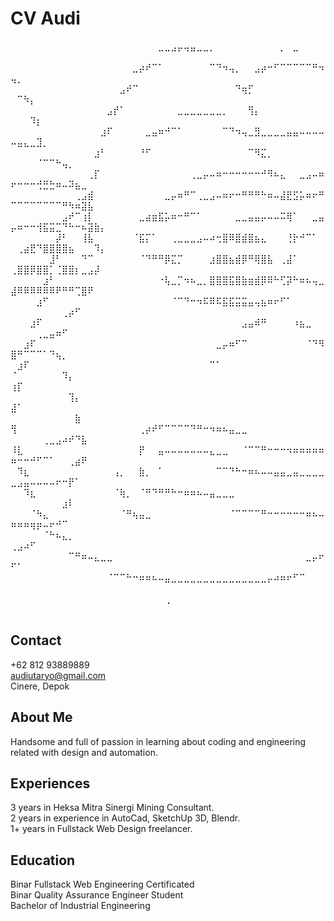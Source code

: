 # CV Audi
⠀⠀⠀⠀⠀⠀⠀⠀⠀⠀⠀⠀⠀⠀⠀⠀⠀⠀⠀⠀⠀⠀⠀⣀⣀⣠⡤⢤⣤⣀⣀⡀⠀⠀⠀⠀⠀⠀⠀⠀⠀⠀⡀⠀⣀⠀⠀⠀⠀⠀⠀⠀⠀⠀⠀⠀⠀⠀⠀⠀⠀⠀⠀⠀
⠀⠀⠀⠀⠀⠀⠀⠀⠀⠀⠀⠀⠀⠀⠀⠀⠀⠀⠀⣀⡴⠞⠉⠁⠀⠀⠀⠀⠀⠀⠀⠉⠙⠲⢤⡀⠀⠀⣠⡴⠒⠋⠉⠉⠉⠉⠉⠛⠲⢤⡀⠀⠀⠀⠀⠀⠀⠀⠀⠀⠀⠀⠀⠀
⠀⠀⠀⠀⠀⠀⠀⠀⠀⠀⠀⠀⠀⠀⠀⠀⠀⣠⠞⠉⠀⠀⠀⠀⠀⠀⠀⠀⠀⠀⠀⠀⠀⠀⠀⠙⢶⡋⠀⠀⠀⠀⠀⠀⠀⠀⠀⠀⠀⠀⠉⠳⡄⠀⠀⠀⠀⠀⠀⠀⠀⠀⠀⠀
⠀⠀⠀⠀⠀⠀⠀⠀⠀⠀⠀⠀⠀⠀⠀⣠⡞⠁⠀⠀⠀⠀⠀⠀⠀⠀⣀⣀⣀⣀⣀⣀⣀⡀⠀⠀⠀⢻⡄⠀⠀⠀⠀⠀⠀⠀⠀⠀⠀⠀⠀⠀⠹⡆⠀⠀⠀⠀⠀⠀⠀⠀⠀⠀
⠀⠀⠀⠀⠀⠀⠀⠀⠀⠀⠀⠀⠀⠀⣰⠏⠀⠀⠀⠀⠀⣀⣤⠶⠚⠉⠁⠀⠀⠀⠀⠀⠀⠉⠙⠲⢤⣀⣻⣀⣀⣀⣀⣤⣤⠤⠤⠤⠤⠤⣤⣄⣀⣹⡀⠀⠀⠀⠀⠀⠀⠀⠀⠀
⠀⠀⠀⠀⠀⠀⠀⠀⠀⠀⠀⠀⠀⣰⠃⠀⠀⠀⠀⠀⠘⠋⠀⠀⠀⠀⠀⠀⠀⠀⠀⠀⠀⠀⠀⠀⠀⠉⠻⣍⡀⠀⠀⠀⠀⠀⠀⠀⠀⠀⠀⠀⠀⠈⠉⠉⠓⢤⡀⠀⠀⠀⠀⠀
⠀⠀⠀⠀⠀⠀⠀⠀⠀⠀⠀⠀⢀⡏⠀⠀⠀⠀⠀⠀⠀⠀⠀⠀⠀⠀⠀⠀⢀⣀⡤⠤⠶⠒⠒⠒⠒⠒⠒⠚⠻⠦⣄⠀⠀⣀⣠⠤⠶⠖⠒⠒⠒⢚⣛⣓⠶⠤⠽⣦⣀⠀⠀⠀
⠀⠀⠀⠀⠀⠀⠀⠀⠀⠀⢀⣠⣾⠀⠀⠀⠀⠀⠀⠀⠀⠀⠀⠀⣀⡤⠶⠛⠉⢀⣀⣠⠤⠶⠖⠒⠛⠛⠛⠓⠶⠤⣼⣟⣫⡥⠶⠖⠛⠉⠉⠉⠉⠉⠉⠉⠉⠛⠳⠶⣽⣧⠀⠀
⠀⠀⠀⠀⠀⠀⠀⠀⣠⠞⠉⢰⡇⠀⠀⠀⠀⠀⠀⠀⣀⣴⣶⣯⡥⠶⠒⠛⠉⠁⠀⠀⠀⠀⠀⣀⣀⣤⣤⡤⠤⠤⠭⢿⠁⠀⠀⣀⣤⡤⠶⠒⠒⢺⣯⣭⣉⠙⠓⠒⠦⣽⣷⡄
⠀⠀⠀⠀⠀⠀⠀⡼⠃⠀⠀⢸⣧⠀⠀⠀⠀⠀⠀⠈⣯⡍⠁⠀⠀⢀⣀⣀⣀⣠⠤⠴⢒⣿⠿⣿⣾⣿⣦⣄⠀⠀⠀⢘⡗⠚⠉⠁⠀⠀⢀⣴⣟⠙⣿⣿⣿⣿⣦⠀⠀⠀⠹⡄
⠀⠀⠀⠀⠀⠀⣸⠃⠀⠀⠀⠙⠉⠀⠀⠀⠀⠀⠀⠀⠈⠙⠛⠛⡿⣍⡉⠀⠀⠀⠀⣰⣿⣿⣦⣾⡿⠛⢿⣿⣧⠀⢀⣼⠁⠀⠀⠀⠀⢀⣿⣿⡿⣿⣿⡁⢈⣿⣿⡆⣀⣠⡼⠀
⠀⠀⠀⠀⠀⣰⠃⠀⠀⠀⠀⠀⠀⠀⠀⠀⠀⠀⠀⠀⠀⠀⠀⠐⢧⣀⡉⠲⠦⣀⡀⣿⣿⣿⣯⣿⣷⣶⣾⡿⠿⠓⢋⡽⠓⠶⠦⢤⣀⣼⠿⠿⠿⠿⠿⠿⠟⠛⠛⢉⣿⠟⠀⠀
⠀⠀⠀⠀⣰⠋⠀⠀⠀⠀⠀⠀⠀⠀⠀⠀⠀⠀⠀⠀⠀⠀⠀⠀⠀⠈⠉⠙⠒⠲⠯⠿⠯⣯⣯⣭⣭⣤⢤⣦⠶⠖⠋⠁⠀⠀⠀⠀⠀⠀⠀⠀⠀⠀⠀⠀⠀⢀⡴⠋⠀⠀⠀⠀
⠀⠀⠀⣰⠏⠀⠀⠀⠀⠀⠀⠀⠀⠀⠀⠀⠀⠀⠀⠀⠀⠀⠀⠀⠀⠀⠀⠀⠀⠀⠀⠀⠀⠀⠀⠀⣠⣤⠾⠛⠀⠀⠀⠀⠰⣦⣀⠀⠀⠀⠀⠀⠀⢀⣀⣤⠶⠋⠀⠀⠀⠀⠀⠀
⠀⠀⣰⠏⠀⠀⠀⠀⠀⠀⠀⠀⠀⠀⠀⠀⠀⠀⠀⠀⠀⠀⠀⠀⠀⠀⠀⠀⠀⠀⠀⠀⣀⡤⠶⠋⠉⠀⠀⠀⠀⠀⠀⠀⠀⠀⠈⠙⠻⣿⠛⠉⠉⠉⠁⠙⢦⡀⠀⠀⠀⠀⠀⠀
⠀⣰⠏⠀⠀⠀⠀⠀⠀⠀⠀⠀⠀⠀⠀⠀⠀⠀⠀⠀⠀⠀⠀⠀⠀⠀⠀⠀⠀⠀⠀⠉⠁⠀⠀⠀⠀⠀⠀⠀⠀⠀⠀⠀⠀⠀⠀⠀⠀⠈⠀⠀⠀⠀⠀⠀⠀⠹⡄⠀⠀⠀⠀⠀
⢰⡏⠀⠀⠀⠀⠀⠀⠀⠀⠀⠀⠀⠀⠀⠀⠀⠀⠀⠀⠀⠀⠀⠀⠀⠀⠀⠀⠀⠀⠀⠀⠀⠀⠀⠀⠀⠀⠀⠀⠀⠀⠀⠀⠀⠀⠀⠀⠀⠀⠀⠀⠀⠀⠀⠀⠀⠀⢹⡄⠀⠀⠀⠀
⣼⠁⠀⠀⠀⠀⠀⠀⠀⠀⠀⠀⠀⠀⠀⠀⠀⠀⠀⠀⠀⠀⠀⠀⠀⠀⠀⠀⠀⠀⠀⠀⠀⠀⠀⠀⠀⠀⠀⠀⠀⠀⠀⠀⠀⠀⠀⠀⠀⠀⠀⠀⠀⠀⠀⠀⠀⠀⠀⣷⠀⠀⠀⠀
⢻⠀⠀⠀⠀⠀⠀⠀⠀⠀⠀⠀⠀⠀⠀⠀⠀⠀⠀⠀⢀⡴⠞⠋⠉⠉⠉⠉⠙⠛⠒⠲⠶⠦⣤⣀⣀⠀⠀⠀⠀⠀⠀⠀⠀⠀⠀⠀⠀⠀⠀⠀⠀⠀⢀⣀⣠⠴⠞⠙⣧⠀⠀⠀
⠸⣇⠀⠀⠀⠀⠀⠀⠀⠀⠀⠀⠀⠀⠀⠀⠀⠀⠀⠀⡟⠀⠀⣤⠤⠤⠤⠤⠤⠤⠤⣄⣀⣀⠀⠀⠈⠉⠉⠛⠒⠒⠒⠲⠶⠶⠶⠶⠶⠶⠒⠒⠚⠋⠉⠁⠀⠀⢀⣴⠟⠀⠀⠀
⠀⠹⣆⠀⠀⠀⠀⠀⠀⠀⠀⠀⠀⠀⠀⠀⢠⡀⠀⠀⣷⡀⠀⠁⠀⠀⠀⠀⠀⠀⠀⠀⠉⠉⠙⠓⠒⠶⠦⠤⠤⣤⣤⣀⣤⣀⣀⣀⣀⣀⣠⣤⠤⠤⠤⠤⠖⠒⡟⠁⠀⠀⠀⠀
⠀⠀⠹⣆⠀⠀⠀⠀⠀⠀⠀⠀⠀⠀⠀⠀⠈⢷⡀⠀⠈⠛⠙⠛⠛⠓⠒⠶⠶⠦⠤⣤⣀⣀⣀⠀⠀⠀⠀⠀⠀⠀⠀⠀⠀⠀⠀⠀⠀⠀⠀⠀⠀⠀⠀⠀⠀⣰⠇⠀⠀⠀⠀⠀
⠀⠀⠀⠈⠳⣄⠀⠀⠀⠀⠀⠀⠀⠀⠀⠀⠀⠈⠛⢦⣤⣀⠀⠀⠀⠀⠀⠀⠀⠀⠀⠀⠀⠀⠈⠉⠉⠉⠉⠛⠒⠒⠒⠒⠒⠒⠶⠦⠤⠶⠶⠶⢶⡶⠤⠖⠚⠉⠀⠀⠀⠀⠀⠀
⠀⠀⠀⠀⠀⠈⠓⠦⣄⡀⠀⠀⠀⠀⠀⠀⠀⠀⠀⠀⠀⠀⠀⠀⠀⠀⠀⠀⠀⠀⠀⠀⠀⠀⠀⠀⠀⠀⠀⠀⠀⠀⠀⠀⠀⠀⠀⠀⠀⢀⣠⠴⠋⠀⠀⠀⠀⠀⠀⠀⠀⠀⠀⠀
⠀⠀⠀⠀⠀⠀⠀⠀⠀⠉⠛⠶⠤⣄⣀⣀⠀⠀⠀⠀⠀⠀⠀⠀⠀⠀⠀⠀⠀⠀⠀⠀⠀⠀⠀⠀⠀⠀⠀⠀⠀⠀⠀⠀⠀⠀⣀⡤⠖⠋⠁⠀⠀⠀⠀⠀⠀⠀⠀⠀⠀⠀⠀⠀
⠀⠀⠀⠀⠀⠀⠀⠀⠀⠀⠀⠀⠀⠀⠀⠈⠉⠉⠓⠒⠶⠶⠦⠤⣤⣀⣀⣀⣀⣀⣀⣀⣀⣀⣀⣀⣀⣀⣀⣀⡤⠴⠶⠖⠋⠉⠀⠀⠀⠀⠀⠀⠀⠀⠀⠀⠀⠀⠀⠀⠀⠀⠀⠀
⠀⠀⠀⠀⠀⠀⠀⠀⠀⠀⠀⠀⠀⠀⠀⠀⠀⠀⠀⠀⠀⠀⠀⠀⢀⠀⠀⠀⠀⠀⠀⠀⠀⠀⠀⠀⠀⠀⠀⠀⠀⠀⠀⠀⠀⠀⠀⠀⠀⠀⠀⠀⠀⠀⠀⠀⠀⠀⠀⠀⠀⠀⠀⠀
## Contact

+62 812 93889889</br>
audiutaryo@gmail.com</br>
Cinere, Depok</br>

## About Me

Handsome and full of passion in learning about coding and engineering related with design and automation.</br>

## Experiences

3 years in Heksa Mitra Sinergi Mining Consultant.</br>
2 years in experience in AutoCad, SketchUp 3D, Blendr.</br>
1+ years in Fullstack Web Design freelancer.</br>

## Education

Binar Fullstack Web Engineering Certificated</br>
Binar Quality Assurance Engineer Student</br>
Bachelor of Industrial Engineering</br>